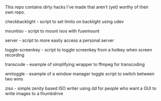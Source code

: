 This repo contains dirty hacks I've made that aren't (yet) worthy of their own repo.

checkbacklight - script to set limits on backlight using udev

mountiso - script to mount isos with fusemount

server - script to more easily access a personal server

toggle-screenkey - script to toggle screenkey from a hotkey when screen recording

transcode - example of simplifying wrapper to ffmpeg for transcoding

wmtoggle - example of a window manager toggle script to switch between two wms

ziso - simple zenity based ISO writer using dd for people who want a GUI to write images to a thumbdrive
